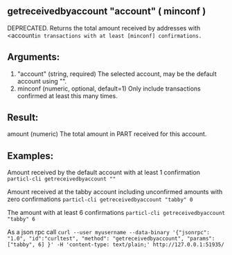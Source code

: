 ## getreceivedbyaccount "account" ( minconf )

DEPRECATED. Returns the total amount received by addresses with <account`in transactions with at least [minconf] confirmations.`

## Arguments:
1. "account"      (string, required) The selected account, may be the default account using "".
2. minconf          (numeric, optional, default=1) Only include transactions confirmed at least this many times.

## Result:
amount              (numeric) The total amount in PART received for this account.

## Examples:

Amount received by the default account with at least 1 confirmation
`particl-cli getreceivedbyaccount ""`

Amount received at the tabby account including unconfirmed amounts with zero confirmations
`particl-cli getreceivedbyaccount "tabby" 0`

The amount with at least 6 confirmations
`particl-cli getreceivedbyaccount "tabby" 6`

As a json rpc call
`curl --user myusername --data-binary '{"jsonrpc": "1.0", "id":"curltest", "method": "getreceivedbyaccount", "params": ["tabby", 6] }' -H 'content-type: text/plain;' http://127.0.0.1:51935/`

